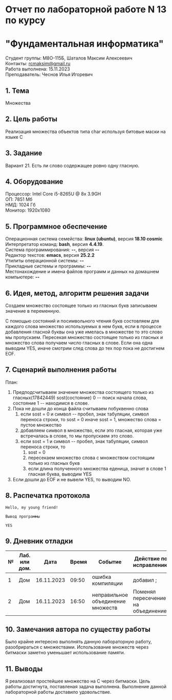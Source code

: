 # Отчет по лабораторной работе N 13 по курсу
# "Фундаментальная информатика"

Студент группы: M8О-115Б, Шаталов Максим Алексеевич\
Контакты: rcmaksim@gmail.ru \
Работа выполнена: 15.11.2023\
Преподаватель: Чеснов Илья Игоревич

## 1. Тема

Множества

## 2. Цель работы

Реализация множества объектов типа char используя битовые маски на языке C

## 3. Задание

Вариант 21. Есть ли слово содержащее ровно одну гласную.

## 4. Оборудование

Процессор: Intel Core i5-8265U @ 8x 3.9GH\
ОП: 7851 Мб\
НМД: 1024 Гб\
Монитор: 1920x1080

## 5. Программное обеспечение

Операционная система семейства: **linux (ubuntu)**, версия **18.10 cosmic**\
Интерпретатор команд: **bash**, версия **4.4.19**.\
Система программирования: **--**, версия **--**\
Редактор текстов: **emacs**, версия **25.2.2**\
Утилиты операционной системы: **--**\
Прикладные системы и программы: **--**\
Местонахождение и имена файлов программ и данных на домашнем компьютере: **--**

## 6. Идея, метод, алгоритм решения задачи

Создаем множество состоящее только из гласных букв записываем значение в переменную.

С помощью состояний и посимвольного чтения букв состовляем для каждого слова множество используемых в нем букв, если в процессе добавления гласной буквы она уже имелась в множестве то это слово мы пропускаем. 
Пересекая множество состоящее только из гласных и множество слова получаем число гласных в слове.
Если она одна выводим YES, иначе смотрим след слова до тех пор пока не достигнем EOF.

## 7. Сценарий выполнения работы

План:
1. Предподсчитываем значение множества состоящего только из гласных(17842449)
sost(состояние) 0 -- поиск начала слова, состояние 1 -- находимся в слове.
2. Пока не дошли до конца файла считываем побуквенно слова
	1. если sost = 0 и символ -- пробел, знак табуляции, символ переноса строки, то sost = 0 иначе sost = 1, множество слова = пустое множество
	2. добавляем символ в множество, если это гласная, которая уже встречалась в слове, то мы пропускаем это слово.
	3. если sost = 1 и символ -- пробел, знак табуляции, символ переноса строки, то
		1. sost  = 0
		2. пересекаем множество слова с множеством состоящим только из гласных букв
		3. если длина полученного множества еденица, значит в слове 1 гласная буква, выводим YES
3. Если дошли до EOF и не вывели YES, то выводим NO.

## 8. Распечатка протокола

```
Hello, my young friend!

Вывод программы

YES

```

## 9. Дневник отладки

| № | Лаб. или дом. | Дата       | Время     | Событие                  | Действие по исправлению | Примечание  |
|---|---------------|------------|-----------|--------------------------|-------------------------|-------------|
|1  | Дом           | 16.11.2023 | 09:50     | ошибка компиляции    | добавил ;    | Фатальная ошибка|
|2  | Дом           | 16.11.2023 | 16:50     | неправильное объединение множеств | Поменял пересечение на объединение  | невнимательность            |

## 10. Замечания автора по существу работы

Было крайне интересно выполнять данную лабораторную работу, разобрираться с множествами. Использование множеств через битмаски заметно уменьшает использование памяти.

## 11. Выводы

Я реализовал простейшее множество на C через битмаски. Цель работы достигнута, поставленая задача выполнена. Выполнение данной лабораторной работы доставило удовольствие.

